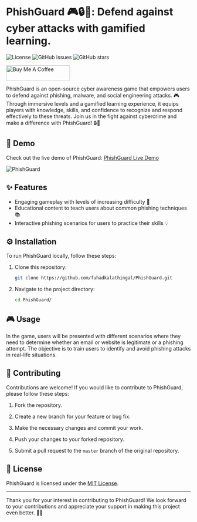 # PhishGuard 🎮🔒🚀: Defend against cyber attacks with gamified learning.

![License](https://img.shields.io/badge/license-MIT-blue.svg)
![GitHub issues](https://img.shields.io/github/issues/iammuhammedfuhad/PhishGuard.svg)
![GitHub stars](https://img.shields.io/github/stars/iammuhammedfuhad/PhishGuard.svg)

<a href="https://bmc.link/PhishGuard" target="_blank"><img src="https://cdn.buymeacoffee.com/buttons/default-orange.png" alt="Buy Me A Coffee" height="41" width="174"></a>


PhishGuard is an open-source cyber awareness game that empowers users to defend against phishing, malware, and social engineering attacks. 🎮 Through immersive levels and a gamified learning experience, it equips players with knowledge, skills, and confidence to recognize and respond effectively to these threats. Join us in the fight against cybercrime and make a difference with PhishGuard! 🔒🚀

## 🎥 Demo

Check out the live demo of PhishGuard: [PhishGuard Live Demo](https://fuhadkalathingal.github.io/PhishGuard/)

![PhishGuard](https://github.com/iammuhammedfuhad/PhishGuard/assets/115918224/4e0a38cf-f0e7-4ae5-a0ca-20a7e6f02732)


## ✨ Features

- Engaging gameplay with levels of increasing difficulty 🚀
- Educational content to teach users about common phishing techniques 📚
- Interactive phishing scenarios for users to practice their skills 💡

## ⚙️ Installation

To run PhishGuard locally, follow these steps:

1. Clone this repository:

   ```bash
   git clone https://github.com/fuhadkalathingal/PhishGuard.git
   ```

2. Navigate to the project directory:

   ```bash
   cd PhishGuard/
   ```

## 🎮 Usage

In the game, users will be presented with different scenarios where they need to determine whether an email or website is legitimate or a phishing attempt. The objective is to train users to identify and avoid phishing attacks in real-life situations.

## 👥 Contributing

Contributions are welcome! If you would like to contribute to PhishGuard, please follow these steps:

1. Fork the repository.

2. Create a new branch for your feature or bug fix.

3. Make the necessary changes and commit your work.

4. Push your changes to your forked repository.

5. Submit a pull request to the `master` branch of the original repository.

## 📝 License

PhishGuard is licensed under the [MIT License](https://github.com/iammuhammedfuhad/PhishGuard/LICENSE.md).

---

Thank you for your interest in contributing to PhishGuard! We look forward to your contributions and appreciate your support in making this project even better. 🙌🎉
